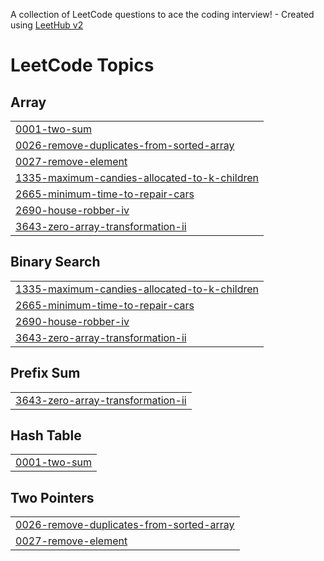 A collection of LeetCode questions to ace the coding interview! - Created using [LeetHub v2](https://github.com/arunbhardwaj/LeetHub-2.0)
<!---LeetCode Topics Start-->
# LeetCode Topics
## Array
|  |
| ------- |
| [0001-two-sum](https://github.com/Aishu-4568/Leetcode/tree/master/0001-two-sum) |
| [0026-remove-duplicates-from-sorted-array](https://github.com/Aishu-4568/Leetcode/tree/master/0026-remove-duplicates-from-sorted-array) |
| [0027-remove-element](https://github.com/Aishu-4568/Leetcode/tree/master/0027-remove-element) |
| [1335-maximum-candies-allocated-to-k-children](https://github.com/Aishu-4568/Leetcode/tree/master/1335-maximum-candies-allocated-to-k-children) |
| [2665-minimum-time-to-repair-cars](https://github.com/Aishu-4568/Leetcode/tree/master/2665-minimum-time-to-repair-cars) |
| [2690-house-robber-iv](https://github.com/Aishu-4568/Leetcode/tree/master/2690-house-robber-iv) |
| [3643-zero-array-transformation-ii](https://github.com/Aishu-4568/Leetcode/tree/master/3643-zero-array-transformation-ii) |
## Binary Search
|  |
| ------- |
| [1335-maximum-candies-allocated-to-k-children](https://github.com/Aishu-4568/Leetcode/tree/master/1335-maximum-candies-allocated-to-k-children) |
| [2665-minimum-time-to-repair-cars](https://github.com/Aishu-4568/Leetcode/tree/master/2665-minimum-time-to-repair-cars) |
| [2690-house-robber-iv](https://github.com/Aishu-4568/Leetcode/tree/master/2690-house-robber-iv) |
| [3643-zero-array-transformation-ii](https://github.com/Aishu-4568/Leetcode/tree/master/3643-zero-array-transformation-ii) |
## Prefix Sum
|  |
| ------- |
| [3643-zero-array-transformation-ii](https://github.com/Aishu-4568/Leetcode/tree/master/3643-zero-array-transformation-ii) |
## Hash Table
|  |
| ------- |
| [0001-two-sum](https://github.com/Aishu-4568/Leetcode/tree/master/0001-two-sum) |
## Two Pointers
|  |
| ------- |
| [0026-remove-duplicates-from-sorted-array](https://github.com/Aishu-4568/Leetcode/tree/master/0026-remove-duplicates-from-sorted-array) |
| [0027-remove-element](https://github.com/Aishu-4568/Leetcode/tree/master/0027-remove-element) |
<!---LeetCode Topics End-->